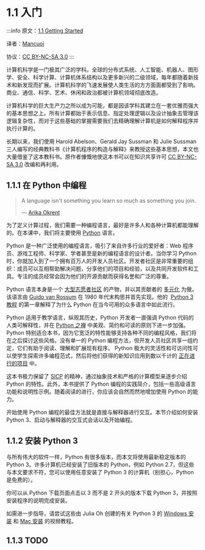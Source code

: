 # 1.1 入门

:::info
原文：[1.1 Getting Started](http://composingprograms.com/pages/11-getting-started.html)

译者：[Mancuoj](https://github.com/mancuoj)

协议：[CC BY-NC-SA 3.0](https://creativecommons.org/licenses/by-nc-sa/3.0/)
:::


计算机科学是一门极其广泛的学科。全球的分布式系统、人工智能、机器人、图形学、安全、科学计算、计算机体系结构以及更多新兴的二级领域，每年都随着新技术和新发现而扩展。计算机科学的飞速发展使人类生活的方方面面都受到了影响。商业、通信、科学、艺术、休闲和政治都被计算机领域彻底改造。

计算机科学的巨大生产力之所以成为可能，都是因该学科其建立在一套优雅而强大的基本思想之上。所有计算都始于表示信息、指定处理逻辑以及设计抽象去管理该逻辑复杂性，而对于这些基础的掌握需要我们去精确理解计算机是如何解释程序并执行计算的。

长期以来，我们使用 Harold Abelson、Gerald Jay Sussman 和 Julie Sussman 三人编写的经典教科书《计算机程序的构造与解释》来教授这些基本思想，本文也大量借鉴了这本教科书。原作者慷慨地使这本书可以在知识共享许可 [CC BY-NC-SA 3.0](https://creativecommons.org/licenses/by-nc-sa/3.0/) 改编和再利用。

## 1.1.1 在 Python 中编程

> A language isn't something you learn so much as something you join.
> 
> — [Arika Okrent](http://arikaokrent.com/)

为了定义计算过程，我们需要一种编程语言，最好是许多人和各种计算机都能理解的。在本课中，我们将主要使用 [Python](http://docs.python.org/py3k/) 语言。

Python 是一种广泛使用的编程语言，吸引了来自许多行业的爱好者：Web 程序员、游戏工程师、科学家、学者甚至是新的编程语言的设计者。当你学习 Python 时，你就加入到了一个拥有百万人的开发人员社区。开发者社区是非常重要的组织：成员可以互相帮助解决问题，分享他们的项目和经验，以及共同开发软件和工具。专注的成员经常会因为他们的开源贡献而获得名誉和广泛的尊重。

Python 语言本身是一个 [大型志愿者社区](http://www.python.org/psf/members/) 的产物，并以其贡献者的 [多元化](http://python.org/community/diversity/) 为傲。该语言由 [Guido van Rossum](http://en.wikipedia.org/wiki/Guido_van_Rossum) 在 1980 年代末构思并首先实现。他的  [Python 3 教程](http://docs.python.org/py3k/tutorial/appetite.html) 的第一章解释了为什么 Python 在当今可用的众多语言中如此流行。

Python 适用于教学语言，纵观其历史，Python 开发者一直强调 Python 代码的人类可解释性，并在 [Python 之禅](http://www.python.org/dev/peps/pep-0020/) 中美观、简约和可读的原则下进一步加强。Python 特别适合本书，因为它宽泛的特性能够支持各种不同的编程风格，我们将在之后探讨这些风格。没有单一的 Python 编程方法，但开发人员社区共享一组约定，它们有助于阅读、理解和扩展现有程序。 Python 极大的灵活性和可访问性可以使学生探索许多编程范式，然后将他们获得的新知识应用到数以千计的 [正在进行的项目](http://pypi.python.org/pypi) 中。

这本书极力保留了 [SICP](http://mitpress.mit.edu/sicp) 的精神，通过抽象技术和严格的计算模型来逐步介绍 Python 的特性。此外，本书提供了 Python 编程的实践简介，包括一些高级语言功能和说明性示例。随着阅读的进行，你应该会自然而然地增加使用 Python 的能力。


开始使用 Python 编程的最佳方法就是直接与解释器进行交互。本节介绍如何安装 Python 3、启动与解释器的交互式会话以及开始编程。

## 1.1.2 安装 Python 3

与所有伟大的软件一样，Python 有很多版本，而本文将使用最新稳定版本的 Python 3。许多计算机已经安装了旧版本的 Python，例如 Python 2.7，但这些与本文要求不符，您可以使用任意安装了 Python 3 的计算机（别担心，Python 是免费的）。

你可以从 Python 下载页面点击以 3 而不是 2 开头的版本下载 Python 3，并按照安装程序的说明完成安装。

如需进一步指导，请尝试这些由 Julia Oh 创建的有关 Python 3 的 [Windows 安装](http://www.youtube.com/watch?v=54-wuFsPi0w) 和 [Mac 安装](http://www.youtube.com/watch?v=smHuBHxJdK8) 的视频教程。

## 1.1.3 TODO